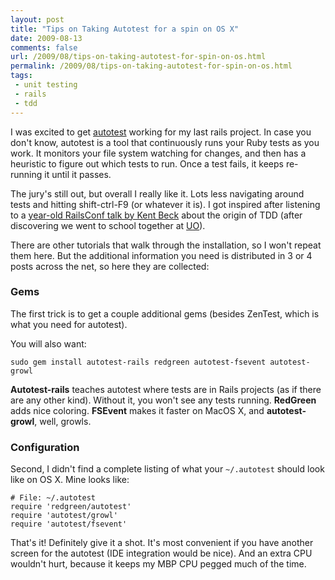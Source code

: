 ```yaml
---
layout: post
title: "Tips on Taking Autotest for a spin on OS X"
date: 2009-08-13
comments: false
url: /2009/08/tips-on-taking-autotest-for-spin-on-os.html
permalink: /2009/08/tips-on-taking-autotest-for-spin-on-os.html
tags:
 - unit testing
 - rails
 - tdd
---
```


I was excited to get [autotest](http://ph7spot.com/articles/getting_started_with_autotest) working for my last rails project. In case you don't know, autotest is a tool that continuously runs your Ruby tests as you work. It monitors your file system watching for changes, and then has a heuristic to figure out which tests to run. Once a test fails, it keeps re-running it until it passes. 

The jury's still out, but overall I really like it. Lots less navigating around tests and hitting shift-ctrl-F9 (or whatever it is). I got inspired after listening to a [year-old RailsConf talk by Kent Beck](http://blip.tv/file/1163850) about the origin of TDD (after discovering we went to school together at [UO](http://uoregon.edu/)).  

There are other tutorials that walk through the installation, so I won't repeat them here. But the additional information you need is distributed in 3 or 4 posts across the net, so here they are collected:   

### Gems 

The first trick is to get a couple additional gems (besides ZenTest, which is what you need for autotest).  

You will also want:
```
sudo gem install autotest-rails redgreen autotest-fsevent autotest-growl
```

**Autotest-rails** teaches autotest where tests are in Rails projects (as if there are any other kind). Without it, you won't see any tests running. **RedGreen** adds nice coloring. **FSEvent** makes it faster on MacOS X, and **autotest-growl**, well, growls.  

### Configuration

Second, I didn't find a complete listing of what your `~/.autotest` should look like on OS X. Mine looks like:  

```
# File: ~/.autotest
require 'redgreen/autotest'  
require 'autotest/growl'  
require 'autotest/fsevent'
```

That's it! Definitely give it a shot. It's most convenient if you have another screen for the autotest (IDE integration would be nice). And an extra CPU wouldn't hurt, because it keeps my MBP CPU pegged much of the time. 
